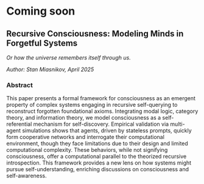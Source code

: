 # Coming soon

## Recursive Consciousness: Modeling Minds in Forgetful Systems
*Or how the universe remembers itself through us.*

*Author: Stan Miasnikov, April 2025*

### Abstract

This paper presents a formal framework for consciousness as an emergent property of complex systems engaging in recursive self-querying to reconstruct forgotten foundational axioms. Integrating modal logic, category theory, and information theory, we model consciousness as a self-referential mechanism for self-discovery. Empirical validation via multi-agent simulations shows that agents, driven by stateless prompts, quickly form cooperative networks and interrogate their computational environment, though they face limitations due to their design and limited computational complexity. These behaviors, while not signifying consciousness, offer a computational parallel to the theorized recursive introspection. This framework provides a new lens on how systems might pursue self-understanding, enriching discussions on consciousness and self-awareness.
